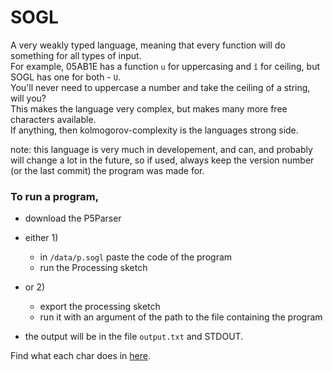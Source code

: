 # SOGL
A very weakly typed language, meaning that every function will do something for all types of input.  
For example, 05AB1E has a function `u` for uppercasing and `î` for ceiling, but SOGL has one for both - `U`.  
You'll never need to uppercase a number and take the ceiling of a string, will you?  
This makes the language very complex, but makes many more free characters available.  
If anything, then kolmogorov-complexity is the languages strong side.  

note: this language is very much in developement, and can, and probably will change a lot in the future, so if used, always keep the version number (or the last commit) the program was made for.

### To run a program, 

- download the P5Parser

- either 1)
  - in `/data/p.sogl` paste the code of the program
  - run the Processing sketch

- or 2)
  - export the processing sketch
  - run it with an argument of the path to the file containing the program
- the output will be in the file `output.txt` and STDOUT.

Find what each char does in [here](P5Parser/data/charDefs.txt).
